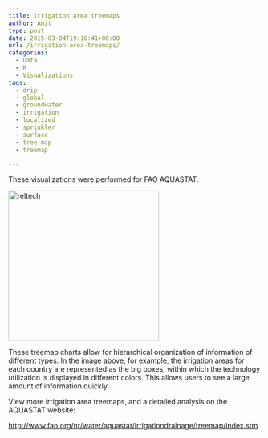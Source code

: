 ```yaml
---
title: Irrigation area treemaps
author: Amit
type: post
date: 2015-03-04T19:16:41+00:00
url: /irrigation-area-treemaps/
categories:
  - Data
  - R
  - Visualizations
tags:
  - drip
  - global
  - groundwater
  - irrigation
  - localized
  - sprinkler
  - surface
  - tree-map
  - treemap

---
```

These visualizations were performed for FAO AQUASTAT.

[<img class="alignnone size-medium wp-image-303" src="https://i1.wp.com/amitkohli.com/wp-content/uploads/2015/03/reltech.png?resize=300%2C300" alt="reltech" width="300" height="300" srcset="https://i1.wp.com/amitkohli.com/wp-content/uploads/2015/03/reltech.png?resize=300%2C300 300w, https://i1.wp.com/amitkohli.com/wp-content/uploads/2015/03/reltech.png?resize=150%2C150 150w, https://i1.wp.com/amitkohli.com/wp-content/uploads/2015/03/reltech.png?resize=432%2C432 432w, https://i1.wp.com/amitkohli.com/wp-content/uploads/2015/03/reltech.png?resize=268%2C268 268w, https://i1.wp.com/amitkohli.com/wp-content/uploads/2015/03/reltech.png?resize=700%2C700 700w, https://i1.wp.com/amitkohli.com/wp-content/uploads/2015/03/reltech.png?w=725 725w" sizes="(max-width: 300px) 100vw, 300px" data-recalc-dims="1" />][1]

These treemap charts allow for hierarchical organization of information of different types. In the image above, for example, the irrigation areas for each country are represented as the big boxes, within which the technology utilization is displayed in different colors. This allows users to see a large amount of information quickly.

View more irrigation area treemaps, and a detailed analysis on the AQUASTAT website:

<a href="http://www.fao.org/nr/water/aquastat/irrigationdrainage/treemap/index.stm" target="_blank">http://www.fao.org/nr/water/aquastat/irrigationdrainage/treemap/index.stm</a>

 [1]: https://i1.wp.com/amitkohli.com/wp-content/uploads/2015/03/reltech.png